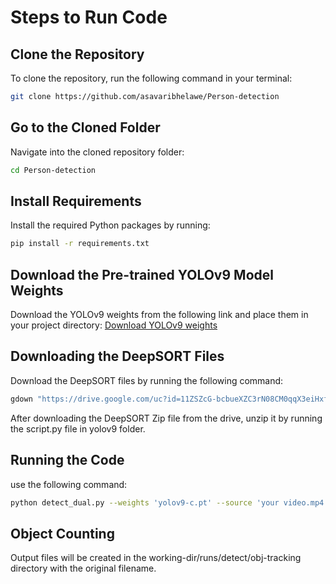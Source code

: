 # Steps to Run Code

## Clone the Repository

To clone the repository, run the following command in your terminal:

```bash
git clone https://github.com/asavaribhelawe/Person-detection
```
## Go to the Cloned Folder
Navigate into the cloned repository folder:
```bash
cd Person-detection
```
## Install Requirements
Install the required Python packages by running:
```bash
pip install -r requirements.txt
```
## Download the Pre-trained YOLOv9 Model Weights
Download the YOLOv9 weights from the following link and place them in your project directory:
[Download YOLOv9 weights](https://github.com/WongKinYiu/yolov9/releases/download/v0.1/yolov9-c.pt)

## Downloading the DeepSORT Files
Download the DeepSORT files by running the following command:
```bash
gdown "https://drive.google.com/uc?id=11ZSZcG-bcbueXZC3rN08CM0qqX3eiHxf&confirm=t"
```
After downloading the DeepSORT Zip file from the drive, unzip it by running the script.py file in yolov9 folder.

## Running the Code
use the following command:

```bash
python detect_dual.py --weights 'yolov9-c.pt' --source 'your video.mp4' --device cpu
```
## Object Counting

Output files will be created in the working-dir/runs/detect/obj-tracking directory with the original filename.
